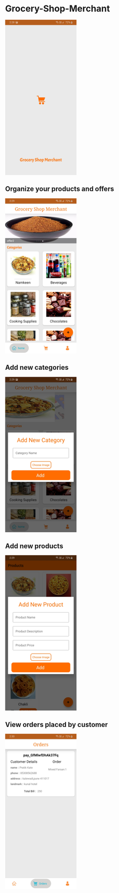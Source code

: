 # Grocery-Shop-Merchant
<img src="Splash.jpg" height=500>

## Organize your products and offers
<img src="Home.jpg" height=500>

## Add new categories
<img src="NewCat.jpg" height=500>

## Add new products
<img src="AddProduct.jpg" height=500>

## View orders placed by customer
<img src="ViewOrder.jpg" height=500>
